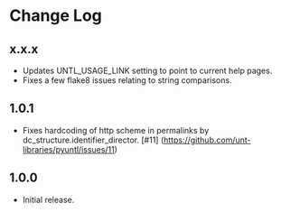 Change Log
==========


x.x.x
-----

* Updates UNTL_USAGE_LINK setting to point to current help pages.
* Fixes a few flake8 issues relating to string comparisons.


1.0.1
-----

* Fixes hardcoding of http scheme in permalinks by dc_structure.identifier_director. [#11] (https://github.com/unt-libraries/pyuntl/issues/11)


1.0.0
-----

* Initial release.
